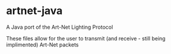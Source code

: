 # artnet-java
A Java port of the Art-Net Lighting Protocol

These files allow for the user to transmit (and receive - still being implimented) Art-Net packets
